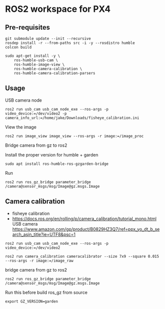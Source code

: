 # ROS2 workspace for PX4

## Pre-requisites
```
git submodule update --init --recursive
rosdep install -r --from-paths src -i -y --rosdistro humble
colcon build
```

```
sudo apt-get install -y \
	ros-humble-usb-cam \
	ros-humble-image-view \
	ros-humble-camera-calibration \
	ros-humble-camera-calibration-parsers

```

## Usage

USB camera node
```
ros2 run usb_cam usb_cam_node_exe --ros-args -p video_device:=/dev/video2 -p camera_info_url:=/home/jake/Downloads/fisheye_calibration.ini
```
View the image
```
ros2 run image_view image_view --ros-args -r image:=/image_proc
```

Bridge camera from gz to ros2

Install the proper version for humble + garden
```
sudo apt install ros-humble-ros-gzgarden-bridge
```
Run

```
ros2 run ros_gz_bridge parameter_bridge /camera@sensor_msgs/msg/Image@gz.msgs.Image
```

## Camera calibration
- fisheye calibration
- https://docs.ros.org/en/rolling/p/camera_calibration/tutorial_mono.html
USB camera
https://www.amazon.com/gp/product/B0829HZ3Q7/ref=ppx_yo_dt_b_search_asin_title?ie=UTF8&psc=1
```
ros2 run usb_cam usb_cam_node_exe --ros-args -p video_device:=/dev/video2
```
```
ros2 run camera_calibration cameracalibrator --size 7x9 --square 0.015 --ros-args -r image:=/image_raw
```

bridge camera from gz to ros2
```
ros2 run ros_gz_bridge parameter_bridge /camera@sensor_msgs/msg/Image@gz.msgs.Image
```

Run this before build ros_gz from source
```
export GZ_VERSION=garden
```